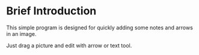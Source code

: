 # Brief Introduction

This simple program is designed for quickly adding some notes and arrows in an image.

Just drag a picture and edit with arrow or text tool.

